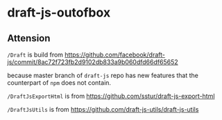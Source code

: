 # draft-js-outofbox

## Attension

`/Draft` is build from https://github.com/facebook/draft-js/commit/8ac72f723fb2d9102db833a9b060dfd66df65652

because master branch of `draft-js` repo has new features that the counterpart of `npm` does not contain.

`/DraftJsExportHtml` is from https://github.com/sstur/draft-js-export-html

`/DraftJsUtils` is from https://github.com/draft-js-utils/draft-js-utils
